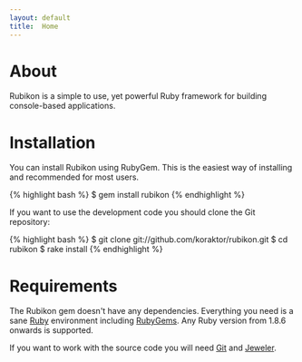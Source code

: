 ```yaml
---
layout: default
title:  Home
---
```

About
=====

Rubikon is a simple to use, yet powerful Ruby framework for building
console-based applications.

Installation
============

You can install Rubikon using RubyGem. This is the easiest way of installing
and recommended for most users.

{% highlight bash %}
    $ gem install rubikon
{% endhighlight %}

If you want to use the development code you should clone the Git repository:

{% highlight bash %}
    $ git clone git://github.com/koraktor/rubikon.git
    $ cd rubikon
    $ rake install
{% endhighlight %}

Requirements
============

The Rubikon gem doesn't have any dependencies. Everything you need is a sane
[Ruby](http://www.ruby-lang.org) environment including
[RubyGems](http://www.rubygems.org). Any Ruby version from 1.8.6 onwards is
supported.

If you want to work with the source code you will need
[Git](http://git-scm.com) and
[Jeweler](http://github.com/technicalpickles/jeweler).
